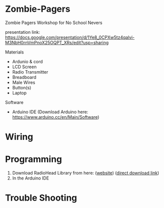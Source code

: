 # Zombie-Pagers
Zombie Pagers Workshop for No School Nevers

presentation link: https://docs.google.com/presentation/d/1Ye8_0CPXw5tz4qalvi-M3NbH0rnVmPnoX25OQPT_XRs/edit?usp=sharing

Materials
- Ardunio & cord
- LCD Screen
- Radio Transmitter
- Breadboard
- Male Wires
- Button(s)
- Laptop

Software
- Arduino IDE (Download Arduino here: https://www.arduino.cc/en/Main/Software)


# Wiring



# Programming
1. Download RadioHead Library from here: (<a href="https:www.google.com">website</a>) (<a href="http://www.airspayce.com/mikem/arduino/RadioHead/RadioHead-1.91.zip">direct download link</a>) 
2. In the Arduino IDE 


# Trouble Shooting
